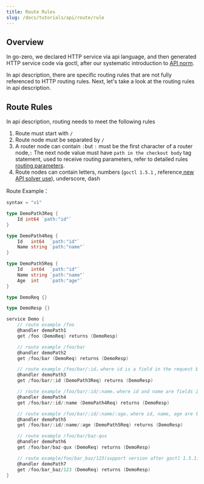 ```yaml
---
title: Route Rules
slug: /docs/tutorials/api/route/rule
---
```


## Overview

In go-zero, we declared HTTP service via api language, and then generated HTTP service code via goctl, after our systematic introduction to <a href="/docs/tutorials" target="_blank">API norm</a>.

In api description, there are specific routing rules that are not fully referenced to HTTP routing rules. Next, let's take a look at the routing rules in api description.

## Route Rules

In api description, routing needs to meet the following rules


1. Route must start with `/`
1. Route node must be separated by `/`
1. A router node can contain `:`but `:` must be the first character of a router node,`:` The next node value must have `path in the checkout body` tag statement, used to receive routing parameters, refer to detailed rules <a href="/docs/tutorials/api/parameter" target="_blank">routing parameters</a>.
1. Route nodes can contain letters, numbers (`goctl 1.5.1` , reference<a href="/docs/tutorials/api/faq#1-%E6%80%8E%E4%B9%88%E4%BD%93%E9%AA%8C%E6%96%B0%E7%9A%84-api-%E7%89%B9%E6%80%A7" target="_blank"> new API solver use</a>), underscore, dash

Route Example：

```go {29,33,37,41,45,49,53}
syntax = "v1"

type DemoPath3Req {
    Id int64 `path:"id"`
}

type DemoPath4Req {
    Id   int64  `path:"id"`
    Name string `path:"name"`
}

type DemoPath5Req {
    Id   int64  `path:"id"`
    Name string `path:"name"`
    Age  int    `path:"age"`
}

type DemoReq {}

type DemoResp {}

service Demo {
    // route example /foo
    @handler demoPath1
    get /foo (DemoReq) returns (DemoResp)

    // route example /foo/bar
    @handler demoPath2
    get /foo/bar (DemoReq) returns (DemoResp)

    // route example /foo/bar/:id，where id is a field in the request body
    @handler demoPath3
    get /foo/bar/:id (DemoPath3Req) returns (DemoResp)

    // route example /foo/bar/:id/:name，where id and name are fields in the request body
    @handler demoPath4
    get /foo/bar/:id/:name (DemoPath4Req) returns (DemoResp)

    // route example /foo/bar/:id/:name/:age，where id, name, age are the fields in the request body
    @handler demoPath5
    get /foo/bar/:id/:name/:age (DemoPath5Req) returns (DemoResp)

    // route example /foo/bar/baz-qux
    @handler demoPath6
    get /foo/bar/baz-qux (DemoReq) returns (DemoResp)

    // route example/foo/bar_baz/123(support version after goctl 1.5.1)
    @handler demoPath7
    get /foo/bar_baz/123 (DemoReq) returns (DemoResp)
}


```
